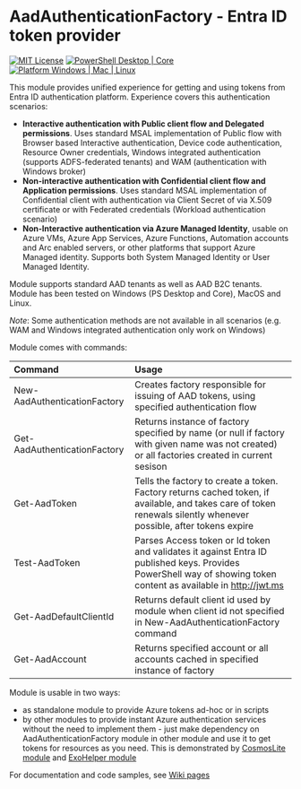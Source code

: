 # AadAuthenticationFactory - Entra ID token provider
[![MIT License](https://img.shields.io/badge/License-MIT-green.svg?style=plastic)](./LICENSE.md)
[![PowerShell Desktop | Core](https://img.shields.io/badge/PowerShell-Desktop%20|%20Core%207.4+%20-blue.svg?logo=PowerShell&style=plastic)](#)
[![Platform Windows | Mac | Linux](https://img.shields.io/badge/Platform-Windows%20|%20Mac%20|%20Linux%20%20-808080.svg?logo=Amazon%20EC2&style=plastic)](#)

This module provides unified experience for getting and using tokens from Entra ID authentication platform. Experience covers this authentication scenarios:
  - **Interactive authentication with Public client flow and Delegated permissions**. Uses standard MSAL implementation of Public flow with Browser based Interactive authentication, Device code authentication, Resource Owner credentials, Windows integrated authentication (supports ADFS-federated tenants) and WAM (authentication with Windows broker)
  - **Non-interactive authentication with Confidential client flow and Application permissions**. Uses standard MSAL implementation of Confidential client with authentication via Client Secret of via X.509 certificate or with Federated credentials (Workload authentication scenario)
  - **Non-Interactive authentication via Azure Managed Identity**, usable on Azure VMs, Azure App Services, Azure Functions, Automation accounts and Arc enabled servers, or other platforms that support Azure Managed identity. Supports both System Managed Identity or User Managed Identity.

Module supports standard AAD tenants as well as AAD B2C tenants. Module has been tested on Windows (PS Desktop and Core), MacOS and Linux.

_Note_: Some authentication methods are not available in all scenarios (e.g. WAM and Windows integrated authentication only work on Windows)

Module comes with commands:

|Command|Usage|
|:------|:----|
|New-AadAuthenticationFactory|Creates factory responsible for issuing of AAD tokens, using specified authentication flow|
|Get-AadAuthenticationFactory|Returns instance of factory specified by name (or null if factory with given name was not created) or all factories created in current sesison|
|Get-AadToken|Tells the factory to create a token. Factory returns cached token, if available, and takes care of token renewals silently whenever possible, after tokens expire|
|Test-AadToken|Parses Access token or Id token and validates it against Entra ID published keys. Provides PowerShell way of showing token content as available in http://jwt.ms|
|Get-AadDefaultClientId|Returns default client id used by module when client id not specified in New-AadAuthenticationFactory command|
|Get-AadAccount|Returns specified account or all accounts cached in specified instance of factory|

Module is usable in two ways:
- as standalone module to provide Azure tokens ad-hoc or in scripts
- by other modules to provide instant Azure authentication services without the need to implement them - just make dependency on AadAuthenticationFactory module in other module and use it to get tokens for resources as you need. This is demonstrated by [CosmosLite module](https://github.com/jformacek/CosmosLite) and [ExoHelper module](https://github.com/greycorbel/ExoHelper)

For documentation and code samples, see  [Wiki pages](https://github.com/greycorbel/AadAuthenticationFactory/wiki)
